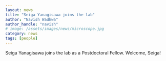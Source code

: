 ```yaml
---
layout: news
title: "Seiga Yanagisawa joins the lab"
author: "Navish Wadhwa"
author_handle: "navish"
# image: /assets/images/news/microscope.jpg
category: news
tags: [people]
---
```

Seiga Yanagisawa joins the lab as a Postdoctoral Fellow. Welcome, Seiga! 